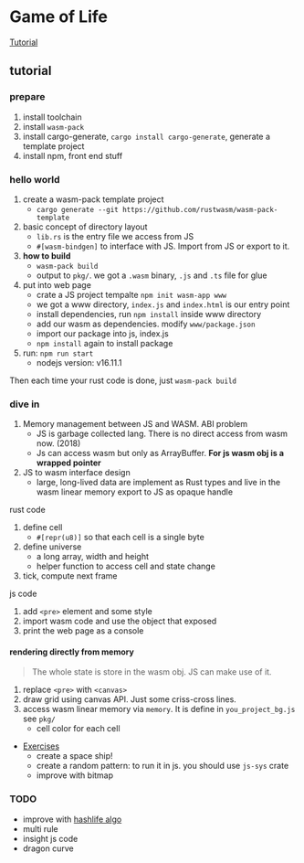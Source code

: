 # Game of Life

[Tutorial](https://rustwasm.github.io/docs/book/)


## tutorial

### prepare

1. install toolchain
2. install `wasm-pack`
3. install cargo-generate, `cargo install cargo-generate`, generate a template project
4. install npm, front end stuff


### hello world

1. create a wasm-pack template project
    - `cargo generate --git https://github.com/rustwasm/wasm-pack-template`
2. basic concept of directory layout
    - `lib.rs` is the entry file we access from JS
    - `#[wasm-bindgen]` to interface with JS. Import from JS or export to it.
3. **how to build**
    - `wasm-pack build`
    - output to `pkg/`. we got a `.wasm` binary, `.js` and `.ts` file for glue
4. put into web page
    - crate a JS project tempalte `npm init wasm-app www`
    - we got a www directory, `index.js` and `index.html` is our entry point
    - install dependencies, run `npm install` inside www directory
    - add our wasm as dependencies. modify `www/package.json`
    - import our package into js, index.js
    - `npm install` again to install package
5. run: `npm run start`
    - nodejs version: v16.11.1

Then each time your rust code is done, just `wasm-pack build`


### dive in

1. Memory management between JS and WASM. ABI problem
    - JS is garbage collected lang. There is no direct access from wasm now. (2018)
    - Js can access wasm but only as ArrayBuffer. **For js wasm obj is a wrapped pointer**
2. JS to wasm interface design
    - large, long-lived data are implement as Rust types and live in the wasm linear memory export to JS as opaque handle


rust code

1. define cell
    - `#[repr(u8)]` so that each cell is a single byte
2. define universe
    - a long array, width and height
    - helper function to access cell and state change
3. tick, compute next frame

js code

1. add `<pre>` element and some style
2. import wasm code and use the object that exposed
3. print the web page as a console


#### rendering directly from memory

> The whole state is store in the wasm obj. JS can make use of it.

1. replace `<pre>` with `<canvas>`
2. draw grid using canvas API. Just some criss-cross lines.
3. access wasm linear memory via `memory`. It is define in `you_project_bg.js` see `pkg/`
    - cell color for each cell

- [Exercises](https://rustwasm.github.io/docs/book/game-of-life/implementing.html#exercises)
    * create a space ship!
    * create a random pattern: to run it in js. you should use `js-sys` crate
    * improve with bitmap


### TODO

- improve with [hashlife algo](https://en.wikipedia.org/wiki/Hashlife)
- multi rule
- insight js code
- dragon curve

